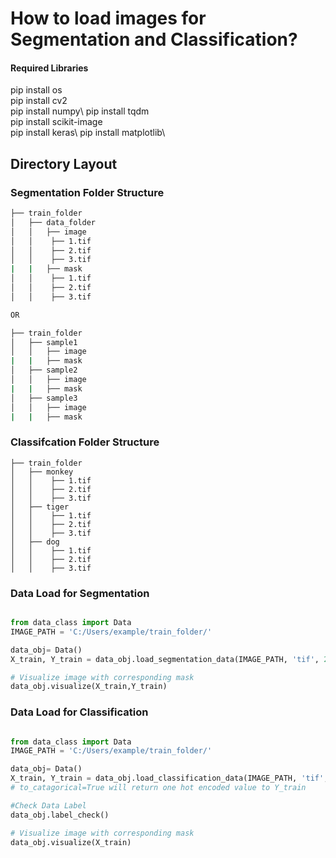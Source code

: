 # How to load images for Segmentation and Classification?

#### Required Libraries 
pip install os\
pip install cv2\
pip install numpy\ 
pip install tqdm\
pip install scikit-image\
pip install keras\ 
pip install matplotlib\

## Directory Layout
### Segmentation Folder Structure

```bash
├── train_folder
│   ├── data_folder
│   │   ├── image
│   │    ├── 1.tif
│   │    ├── 2.tif
│   │    ├── 3.tif
|   |   ├── mask
│   │    ├── 1.tif
│   │    ├── 2.tif
│   │    ├── 3.tif

OR

├── train_folder
│   ├── sample1
│   │   ├── image
|   |   ├── mask
│   ├── sample2
│   │   ├── image
|   |   ├── mask
│   ├── sample3
│   │   ├── image
|   |   ├── mask

```
### Classifcation Folder Structure 
```
├── train_folder
│   ├── monkey
│   │    ├── 1.tif
│   │    ├── 2.tif
│   │    ├── 3.tif
│   ├── tiger
│   │    ├── 1.tif
│   │    ├── 2.tif
│   │    ├── 3.tif
│   ├── dog
│   │    ├── 1.tif
│   │    ├── 2.tif
│   │    ├── 3.tif
```

### Data Load for Segmentation
```python

from data_class import Data
IMAGE_PATH = 'C:/Users/example/train_folder/'

data_obj= Data()
X_train, Y_train = data_obj.load_segmentation_data(IMAGE_PATH, 'tif', 256, 256)

# Visualize image with corresponding mask
data_obj.visualize(X_train,Y_train)

```
### Data Load for Classification 

```python

from data_class import Data
IMAGE_PATH = 'C:/Users/example/train_folder/'

data_obj= Data()
X_train, Y_train = data_obj.load_classification_data(IMAGE_PATH, 'tif', 256, 256, to_cat=True)
# to_catagorical=True will return one hot encoded value to Y_train

#Check Data Label
data_obj.label_check()

# Visualize image with corresponding mask
data_obj.visualize(X_train)

```



